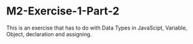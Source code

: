 # M2-Exercise-1-Part-2
 This is an exercise that has to do with Data Types in JavaScipt, Variable, Object, declaration and assigning.
